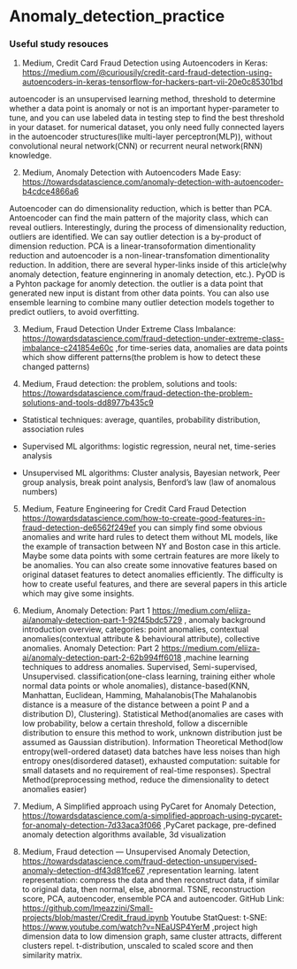 # Anomaly_detection_practice

<h3>Useful study resouces</h3>

1. Medium, Credit Card Fraud Detection using Autoencoders in Keras: https://medium.com/@curiousily/credit-card-fraud-detection-using-autoencoders-in-keras-tensorflow-for-hackers-part-vii-20e0c85301bd

autoencoder is an unsupervised learning method, threshold to determine whether a data point is anomaly or not is an important hyper-parameter to tune, and you can use labeled data in testing step to find the best threshold in your dataset. for numerical dataset, you only need fully connected layers in the autoencoder structures(like multi-layer perceptron(MLP)), without convolutional neural network(CNN) or recurrent neural network(RNN) knowledge.

2. Medium, Anomaly Detection with Autoencoders Made Easy: https://towardsdatascience.com/anomaly-detection-with-autoencoder-b4cdce4866a6

Autoencoder can do dimensionality reduction, which is better than PCA. Antoencoder can find the main pattern of the majority class, which can reveal outliers. Interestingly, during the process of dimensionality reduction, outliers are identified. We can say outlier detection is a by-product of dimension reduction. PCA is a linear-transoformation dimentionality reduction and autoencoder is a non-linear-transfomation dimentionality reduction. In addition, there are several hyper-links inside of this article(why anomaly detection, feature enginnering in anomaly detection, etc.). PyOD is a Pyhton package for anomly detection. the outlier is a data point that generated new input is distant from other data points. You can also use ensemble learning to combine many outlier detection models together to predict outliers, to avoid overfitting.

3. Medium, Fraud Detection Under Extreme Class Imbalance: https://towardsdatascience.com/fraud-detection-under-extreme-class-imbalance-c241854e60c ,for time-series data, anomalies are data points which show different patterns(the problem is how to detect these changed patterns)

4. Medium, Fraud detection: the problem, solutions and tools: https://towardsdatascience.com/fraud-detection-the-problem-solutions-and-tools-dd8977b435c9

- Statistical techniques: average, quantiles, probability distribution, association rules

- Supervised ML algorithms: logistic regression, neural net, time-series analysis

- Unsupervised ML algorithms: Cluster analysis, Bayesian network, Peer group analysis, break point analysis, Benford’s law (law of anomalous numbers)

5. Medium, Feature Engineering for Credit Card Fraud Detection https://towardsdatascience.com/how-to-create-good-features-in-fraud-detection-de6562f249ef you can simply find some obvious anomalies and write hard rules to detect them without ML models, like the example of transaction between NY and Boston case in this article. Maybe some data points with some certrain features are more likely to be anomalies. You can also create some innovative features based on original dataset features to detect anomalies efficiently. The difficulty is how to create useful features, and there are several papers in this article which may give some insights.

6. Medium, Anomaly Detection: Part 1 https://medium.com/eliiza-ai/anomaly-detection-part-1-92f45bdc5729 , anomaly background introduction overview, categories: point anomalies, contextual anomalies(contextual attribute & behavioural attribute), collective anomalies.  Anomaly Detection: Part 2 https://medium.com/eliiza-ai/anomaly-detection-part-2-62b994ff6018 ,machine learning techniques to address anomalies. Supervised, Semi-supervised, Unsupervised. classification(one-class learning, training either whole normal data points or whole anomalies), distance-based(KNN, Manhattan, Euclidean, Hamming, Mahalanobis(The Mahalanobis distance is a measure of the distance between a point P and a distribution D), Clustering). Statistical Method(anomalies are cases with low probability, below a certain threshold, follow a discernible distribution to ensure this method to work, unknown distribution just be assumed as Gaussian distribution). Information Theoretical Method(low entropy(well-ordered dataset) data batches have less noises than high entropy ones(disordered dataset), exhausted computation: suitable for small datasets and no requirement of real-time responses). Spectral Method(preprocessing method, reduce the dimensionality to detect anomalies easier)

7. Medium, A Simplified approach using PyCaret for Anomaly Detection, https://towardsdatascience.com/a-simplified-approach-using-pycaret-for-anomaly-detection-7d33aca3f066 ,PyCaret package, pre-defined anomaly detection algorithms available, 3d visualization

8. Medium, Fraud detection — Unsupervised Anomaly Detection, https://towardsdatascience.com/fraud-detection-unsupervised-anomaly-detection-df43d81fce67 ,representation learning. latent representation: compress the data and then reconstruct data, if similar to original data, then normal, else, abnormal. TSNE, reconstruction score, PCA, autoencoder, ensemble PCA and autoencoder. GitHub Link: https://github.com/lmeazzini/Small-projects/blob/master/Credit_fraud.ipynb Youtube StatQuest: t-SNE: https://www.youtube.com/watch?v=NEaUSP4YerM ,project high dimension data to low dimension graph, same cluster attracts, different clusters repel. t-distribution, unscaled to scaled score and then similarity matrix.
